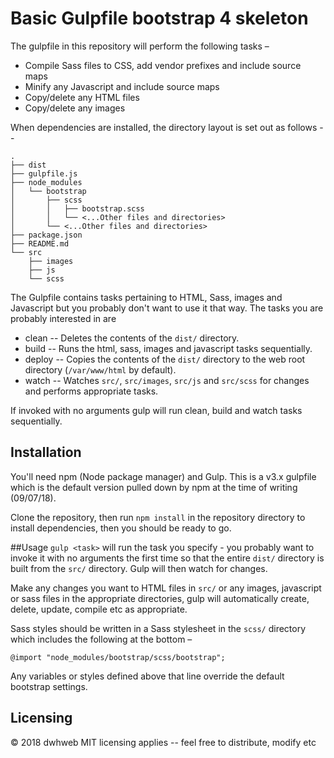 # Basic Gulpfile bootstrap 4 skeleton

The gulpfile in this repository will perform the following tasks –

-   Compile Sass files to CSS, add vendor prefixes and include source maps
- Minify any Javascript and include source maps
-  Copy/delete any HTML files
-  Copy/delete any images

When dependencies are installed, the directory layout is set out as follows -- 

	.
	├── dist
	├── gulpfile.js
	├── node_modules
	│   └── bootstrap
	│       ├── scss
	│       │   ├── bootstrap.scss
	│       │   └── <...Other files and directories>
	│       └── <...Other files and directories>
	├── package.json
	├── README.md
	└── src
	    ├── images
	    ├── js
	    └── scss

The Gulpfile contains tasks pertaining to HTML, Sass, images and Javascript but you probably don't want to use it that way. The tasks you are probably interested in are

- clean -- Deletes the contents of the ```dist/``` directory.
- build -- Runs the html, sass, images and javascript tasks sequentially.
- deploy -- Copies the contents of the ```dist/``` directory to the web root directory (```/var/www/html``` by default).
- watch -- Watches ```src/```, ```src/images```, ```src/js``` and ```src/scss``` for changes and performs appropriate tasks.

If invoked with no arguments gulp will run clean, build and watch tasks sequentially.

## Installation

You'll need npm (Node package manager) and Gulp. This is a v3.x gulpfile which is the default version pulled down by npm at the time of writing (09/07/18).

Clone the repository, then run ```npm install``` in the repository directory to install dependencies, then you should be ready to go.

##Usage
```gulp <task>``` will run the task you specify - you probably want to invoke it with no arguments the first time so that the entire ```dist/``` directory is built from the ```src/``` directory. Gulp will then watch for changes.

Make any changes you want to HTML files in ```src/``` or any images, javascript or sass files in the appropriate directories, gulp will automatically create, delete, update, compile etc as appropriate.

Sass styles should be written in a Sass stylesheet in the ```scss/``` directory which includes the following at the bottom – 

```@import "node_modules/bootstrap/scss/bootstrap";```

Any variables or styles defined above that line override the default bootstrap settings. 

## Licensing

&copy; 2018 dwhweb
MIT licensing applies -- feel free to distribute, modify etc
